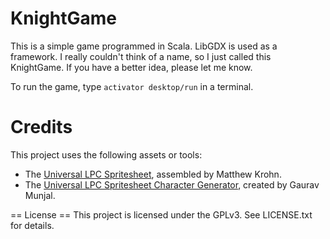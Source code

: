 # KnightGame
This is a simple game programmed in Scala. LibGDX is used as a framework. I really couldn't think of a name, so I just called this KnightGame. If you have a better idea, please let me know.

To run the game, type `activator desktop/run` in a terminal.

# Credits
This project uses the following assets or tools:
* The [Universal LPC Spritesheet](https://github.com/makrohn/Universal-LPC-spritesheet), assembled by Matthew Krohn.
* The [Universal LPC Spritesheet Character Generator](https://github.com/gaurav0/Universal-LPC-Spritesheet-Character-Generator), created by Gaurav Munjal.

== License ==
This project is licensed under the GPLv3. See LICENSE.txt for details.

